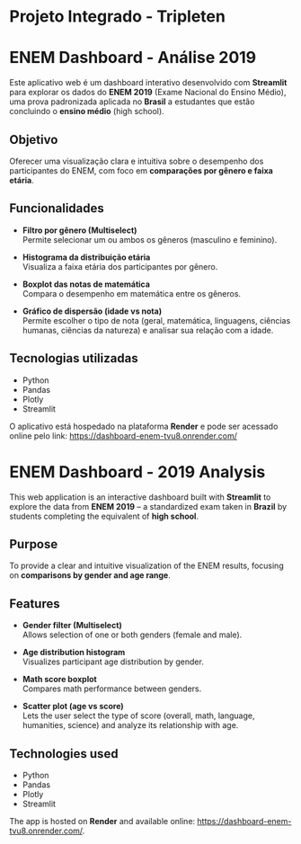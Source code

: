 # Projeto Integrado - Tripleten 
# ENEM Dashboard - Análise 2019

Este aplicativo web é um dashboard interativo desenvolvido com **Streamlit** para explorar os dados do **ENEM 2019** (Exame Nacional do Ensino Médio), uma prova padronizada aplicada no **Brasil** a estudantes que estão concluindo o **ensino médio** (high school).

## Objetivo

Oferecer uma visualização clara e intuitiva sobre o desempenho dos participantes do ENEM, com foco em **comparações por gênero e faixa etária**.

## Funcionalidades

- **Filtro por gênero (Multiselect)**  
  Permite selecionar um ou ambos os gêneros (masculino e feminino).

- **Histograma da distribuição etária**  
  Visualiza a faixa etária dos participantes por gênero.

- **Boxplot das notas de matemática**  
  Compara o desempenho em matemática entre os gêneros.

- **Gráfico de dispersão (idade vs nota)**  
  Permite escolher o tipo de nota (geral, matemática, linguagens, ciências humanas, ciências da natureza) e analisar sua relação com a idade.

## Tecnologias utilizadas

- Python
- Pandas
- Plotly
- Streamlit

O aplicativo está hospedado na plataforma **Render** e pode ser acessado online pelo link: https://dashboard-enem-tvu8.onrender.com/

# ENEM Dashboard - 2019 Analysis

This web application is an interactive dashboard built with **Streamlit** to explore the data from **ENEM 2019** – a standardized exam taken in **Brazil** by students completing the equivalent of **high school**.

## Purpose

To provide a clear and intuitive visualization of the ENEM results, focusing on **comparisons by gender and age range**.

## Features

- **Gender filter (Multiselect)**  
  Allows selection of one or both genders (female and male).

- **Age distribution histogram**  
  Visualizes participant age distribution by gender.

- **Math score boxplot**  
  Compares math performance between genders.

- **Scatter plot (age vs score)**  
  Lets the user select the type of score (overall, math, language, humanities, science) and analyze its relationship with age.

## Technologies used

- Python
- Pandas
- Plotly
- Streamlit

The app is hosted on **Render** and available online: https://dashboard-enem-tvu8.onrender.com/.
